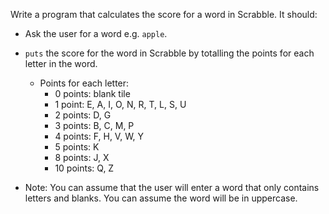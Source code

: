  Write a program that calculates the score for a word in Scrabble.
 It should:
 * Ask the user for a word e.g. `apple`.
 * `puts` the score for the word in Scrabble by totalling the points
   for each letter in the word.
   * Points for each letter:
     * 0 points: blank tile
     * 1 point: E, A, I, O, N, R, T, L, S, U
     * 2 points: D, G
     * 3 points: B, C, M, P
     * 4 points: F, H, V, W, Y
     * 5 points: K
     * 8 points: J, X
     * 10 points: Q, Z
     
 * Note: You can assume that the user will enter a word that only
   contains letters and blanks.  You can assume the word will be in
   uppercase.
